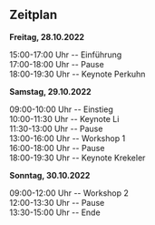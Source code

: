 ## Zeitplan

**Freitag, 28.10.2022** 

15:00-17:00 Uhr -- Einführung  
17:00-18:00 Uhr -- Pause  
18:00-19:30 Uhr -- Keynote Perkuhn  

**Samstag, 29.10.2022**

09:00-10:00 Uhr -- Einstieg  
10:00-11:30 Uhr -- Keynote Li  
11:30-13:00 Uhr -- Pause  
13:00-16:00 Uhr -- Workshop 1  
16:00-18:00 Uhr -- Pause  
18:00-19:30 Uhr -- Keynote Krekeler  

**Sonntag, 30.10.2022**

09:00-12:00 Uhr -- Workshop 2   
12:00-13:30 Uhr -- Pause  
13:30-15:00 Uhr -- Ende